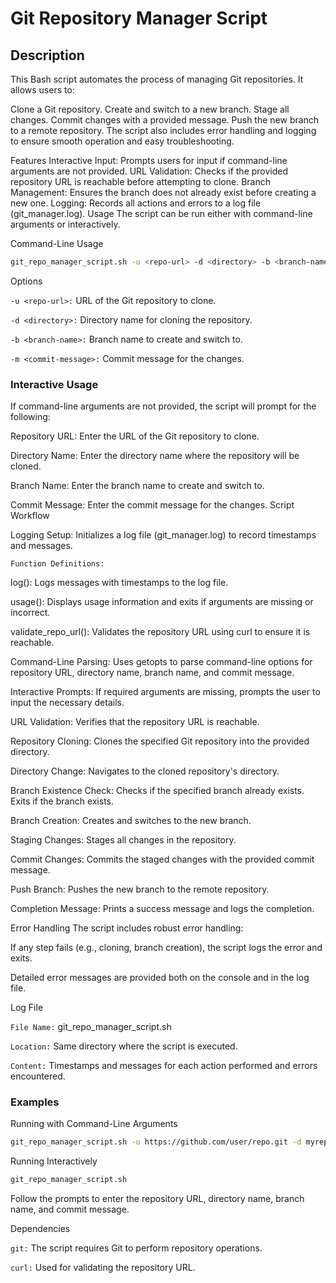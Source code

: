 # Git Repository Manager Script
## Description
This Bash script automates the process of managing Git repositories. It allows users to:

Clone a Git repository.
Create and switch to a new branch.
Stage all changes.
Commit changes with a provided message.
Push the new branch to a remote repository.
The script also includes error handling and logging to ensure smooth operation and easy troubleshooting.

Features
Interactive Input: Prompts users for input if command-line arguments are not provided.
URL Validation: Checks if the provided repository URL is reachable before attempting to clone.
Branch Management: Ensures the branch does not already exist before creating a new one.
Logging: Records all actions and errors to a log file (git_manager.log).
Usage
The script can be run either with command-line arguments or interactively.

Command-Line Usage
``` bash
git_repo_manager_script.sh -u <repo-url> -d <directory> -b <branch-name> -m <commit-message>
```
Options

`-u <repo-url>:` URL of the Git repository to clone.

`-d <directory>:` Directory name for cloning the repository.

`-b <branch-name>:` Branch name to create and switch to.

`-m <commit-message>:` Commit message for the changes.

### Interactive Usage
If command-line arguments are not provided, the script will prompt for the following:

Repository URL: Enter the URL of the Git repository to clone.

Directory Name: Enter the directory name where the repository will be cloned.

Branch Name: Enter the branch name to create and switch to.

Commit Message: Enter the commit message for the changes.
Script Workflow

Logging Setup: Initializes a log file (git_manager.log) to record timestamps and messages.

`Function Definitions:`

log(): Logs messages with timestamps to the log file.

usage(): Displays usage information and exits if arguments are missing or incorrect.

validate_repo_url(): Validates the repository URL using curl to ensure it is reachable.

Command-Line Parsing: Uses getopts to parse command-line options for repository URL, directory name, branch name, and commit message.

Interactive Prompts: If required arguments are missing, prompts the user to input the necessary details.

URL Validation: Verifies that the repository URL is reachable.

Repository Cloning: Clones the specified Git repository into the provided directory.

Directory Change: Navigates to the cloned repository's directory.

Branch Existence Check: Checks if the specified branch already exists. Exits if the branch exists.

Branch Creation: Creates and switches to the new branch.

Staging Changes: Stages all changes in the repository.

Commit Changes: Commits the staged changes with the provided commit message.

Push Branch: Pushes the new branch to the remote repository.

Completion Message: Prints a success message and logs the completion.

Error Handling
The script includes robust error handling:

If any step fails (e.g., cloning, branch creation), the script logs the error and exits.

Detailed error messages are provided both on the console and in the log file.

Log File

`File Name:` git_repo_manager_script.sh

`Location:` Same directory where the script is executed.

`Content:` Timestamps and messages for each action performed and errors encountered.

### Examples

Running with Command-Line Arguments
``` bash
git_repo_manager_script.sh -u https://github.com/user/repo.git -d myrepo -b new-branch -m "Initial commit"
```
Running Interactively
```bash
git_repo_manager_script.sh
```
Follow the prompts to enter the repository URL, directory name, branch name, and commit message.

Dependencies

`git:` The script requires Git to perform repository operations.

`curl:` Used for validating the repository URL.


